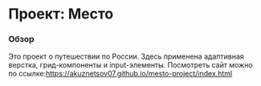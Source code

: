 # Проект: Место

### Обзор


Это проект о путешествии по России. Здесь применена адаптивная верстка, грид-компоненты и input-элементы.
Посмотреть сайт можно по ссылке:https://akuznetsov07.github.io/mesto-project/index.html
